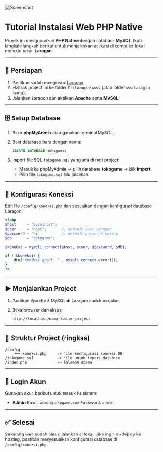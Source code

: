 ![Screenshot](https://github.com/user-attachments/assets/ae55420c-b76d-4382-9245-bd021626d960)

# Tutorial Instalasi Web PHP Native

Proyek ini menggunakan **PHP Native** dengan database **MySQL**.
Ikuti langkah-langkah berikut untuk menjalankan aplikasi di komputer lokal menggunakan **Laragon**.

---

## 🚀 Persiapan

1. Pastikan sudah menginstal [Laragon](https://laragon.org/download/).
2. Ekstrak project ini ke folder `C:\laragon\www\` (atau folder `www` Laragon kamu).
3. Jalankan Laragon dan aktifkan **Apache** serta **MySQL**.

---

## 🗄️ Setup Database

1. Buka **phpMyAdmin** atau gunakan terminal MySQL.
2. Buat database baru dengan nama:

   ```sql
   CREATE DATABASE tokogame;
   ```
3. Import file SQL `tokogame.sql` yang ada di root project:

   * Masuk ke phpMyAdmin → pilih database **tokogame** → klik **Import**.
   * Pilih file `tokogame.sql` lalu jalankan.

---

## 🔧 Konfigurasi Koneksi

Edit file `/config/koneksi.php` dan sesuaikan dengan konfigurasi database Laragon:

```php
<?php
$host     = "localhost";
$user     = "root";       // default user Laragon
$password = "";           // default password kosong
$db       = "tokogame";

$koneksi = mysqli_connect($host, $user, $password, $db);

if (!$koneksi) {
    die("Koneksi gagal: " . mysqli_connect_error());
}
?>
```

---

## ▶️ Menjalankan Project

1. Pastikan Apache & MySQL di Laragon sudah berjalan.
2. Buka browser dan akses:

   ```
   http://localhost/nama-folder-project
   ```

---

## 📂 Struktur Project (ringkas)

```
/config
    └── koneksi.php     -> file konfigurasi koneksi DB
/tokogame.sql           -> file untuk import database
/index.php              -> halaman utama
```

---

## 🔑 Login Akun

Gunakan akun berikut untuk masuk ke sistem:

* **Admin**
  Email: `admin@tokogame.com`
  Password: `admin`

---

## ✅ Selesai

Sekarang web sudah bisa dijalankan di lokal.
Jika ingin di-deploy ke hosting, pastikan menyesuaikan konfigurasi database di `/config/koneksi.php`.

